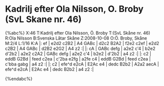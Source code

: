 # Kadrilj efter Ola Nilsson, O. Broby (SvL Skane nr. 46)

{%abc%}
X:46
T:Kadrilj efter Ola Nilsson, Ö. Broby
T:(SvL Skåne nr. 46)
R:Ola Nilsson
B:Svenska Låtar Skåne
Z:2008-10-08
O:Ö. Broby, Skåne
M:2/4
L:1/16
K:A
|: ef | e2d2 c2B2 | A4 GABc | d2c2 B2A2 | f2e2 c2ef |
e2d2 c2B2 | A4 GABc | d2B2 e2G2 | A4 z2 :|
|: cA | GABc defg | a2e2 c'4 | b2e2 d'2b2 | a2e2 c2A2 |
GABc defg | a2e2 c'4 | b2e2 | d'2b2 | a4 z2 :|
|: c2 | eddB G2Bd | feed c2ea | c'2ba e2fg | a2fe c4 |
eddB G2Bd | feed c2ea | c'bba gabg | a4 z2 :|
|: c2 | efe^d e2cA | E2Ac e4 | dedc B2b2 | A2a2 aecA |
efe^d e2cA | E2Ac e4 | dedc B2b2 | a4 z2 :|


{%endabc%}

